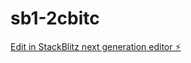 # sb1-2cbitc

[Edit in StackBlitz next generation editor ⚡️](https://stackblitz.com/~/github.com/ayushranjan619/sb1-2cbitc)